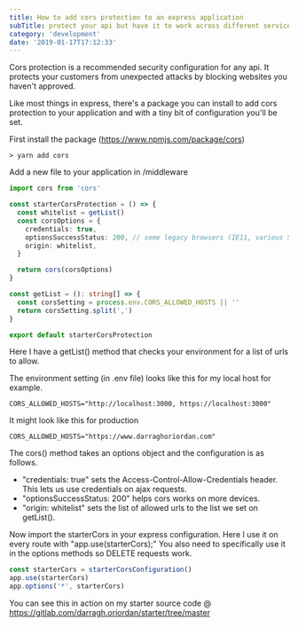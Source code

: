 ```yaml
---
title: How to add cors protection to an express application
subTitle: protect your api but have it to work across different services
category: 'development'
date: '2019-01-17T17:12:33'
---
```


Cors protection is a recommended security configuration for any api. It protects your customers from unexpected attacks by blocking websites you haven't approved.

Like most things in express, there's a package you can install to add cors protection to your application and with a tiny bit of configuration you'll be set.<!-- end excerpt -->

First install the package (<https://www.npmjs.com/package/cors>)

```shell
> yarn add cors
```

Add a new file to your application in /middleware

```typescript
import cors from 'cors'

const starterCorsProtection = () => {
  const whitelist = getList()
  const corsOptions = {
    credentials: true,
    optionsSuccessStatus: 200, // some legacy browsers (IE11, various SmartTVs) choke on 204
    origin: whitelist,
  }

  return cors(corsOptions)
}

const getList = (): string[] => {
  const corsSetting = process.env.CORS_ALLOWED_HOSTS || ''
  return corsSetting.split(',')
}

export default starterCorsProtection
```

Here I have a getList() method that checks your environment for a list of urls to allow.

The environment setting (in .env file) looks like this for my local host for example.

```shell
CORS_ALLOWED_HOSTS="http://localhost:3000, https://localhost:3000"
```

It might look like this for production

```shell
CORS_ALLOWED_HOSTS="https://www.darraghoriordan.com"
```

The cors() method takes an options object and the configuration is as follows.

- "credentials: true" sets the Access-Control-Allow-Credentials header. This lets us use credentials on ajax requests.
- "optionsSuccessStatus: 200" helps cors works on more devices.
- "origin: whitelist" sets the list of allowed urls to the list we set on getList().

Now import the starterCors in your express configuration.
Here I use it on every route with "app.use(starterCors);"
You also need to specifically use it in the options methods so DELETE requests work.

```typescript
const starterCors = starterCorsConfiguration()
app.use(starterCors)
app.options('*', starterCors)
```

You can see this in action on my starter source code @ <https://gitlab.com/darragh.oriordan/starter/tree/master>
